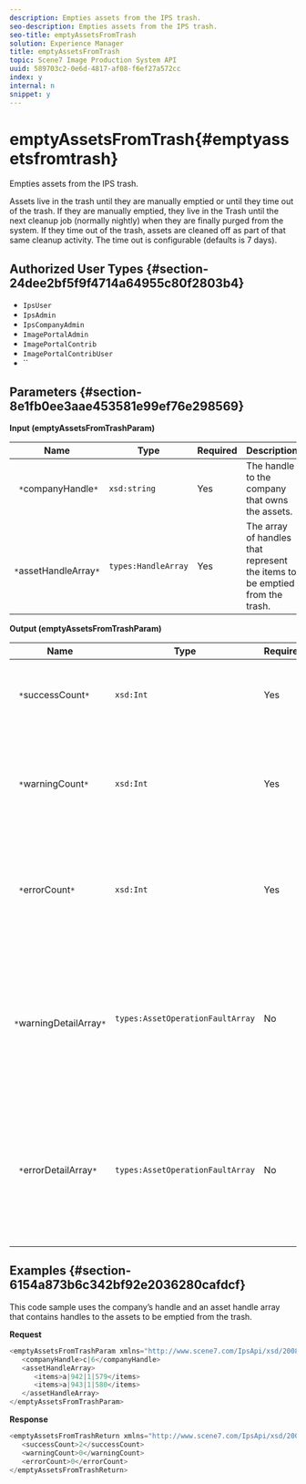 ```yaml
---
description: Empties assets from the IPS trash.
seo-description: Empties assets from the IPS trash.
seo-title: emptyAssetsFromTrash
solution: Experience Manager
title: emptyAssetsFromTrash
topic: Scene7 Image Production System API
uuid: 589703c2-0e6d-4817-af08-f6ef27a572cc
index: y
internal: n
snippet: y
---
```


# emptyAssetsFromTrash{#emptyassetsfromtrash}

Empties assets from the IPS trash.

Assets live in the trash until they are manually emptied or until they time out of the trash. If they are manually emptied, they live in the Trash until the next cleanup job (normally nightly) when they are finally purged from the system. If they time out of the trash, assets are cleaned off as part of that same cleanup activity. The time out is configurable (defaults is 7 days).

## Authorized User Types {#section-24dee2bf5f9f4714a64955c80f2803b4}

* `IpsUser` 
* `IpsAdmin` 
* `IpsCompanyAdmin` 
* `ImagePortalAdmin` 
* `ImagePortalContrib` 
* `ImagePortalContribUser` 
* ``

## Parameters {#section-8e1fb0ee3aae453581e99ef76e298569}

**Input (emptyAssetsFromTrashParam)** 

|  Name  | Type  | Required  | Description  |
|---|---|---|---|
|  ` *`companyHandle`*`  | `xsd:string`  | Yes  | The handle to the company that owns the assets.  |
|  ` *`assetHandleArray`*`  | `types:HandleArray`  | Yes  | The array of handles that represent the items to be emptied from the trash.  |

**Output (emptyAssetsFromTrashParam)** 

|  Name  | Type  | Required  | Description  |
|---|---|---|---|
|  ` *`successCount`*`  | `xsd:Int`  | Yes  | The number of assets successfully emptied from the trash.  |
|  ` *`warningCount`*`  | `xsd:Int`  | Yes  | The number of warnings generated when the operation attempted to empty assets from the trash.  |
|  ` *`errorCount`*`  | `xsd:Int`  | Yes  | The number of errors generated when the operation attempted to empty assets from the trash.  |
|  ` *`warningDetailArray`*`  | `types:AssetOperationFaultArray`  | No  | The array of details associated with the assets that generated warnings when the operation attempted to empty them from the trash.  |
|  ` *`errorDetailArray`*`  | `types:AssetOperationFaultArray`  | No  | The array of details associated with the assets that generated errors when the operation attempted to empty them from the trash.  |

## Examples {#section-6154a873b6c342bf92e2036280cafdcf}

This code sample uses the company’s handle and an asset handle array that contains handles to the assets to be emptied from the trash.

**Request** 

```java
<emptyAssetsFromTrashParam xmlns="http://www.scene7.com/IpsApi/xsd/2008-01-15">
   <companyHandle>c|6</companyHandle>
   <assetHandleArray>
      <items>a|942|1|579</items>
      <items>a|943|1|580</items>
   </assetHandleArray>
</emptyAssetsFromTrashParam>
```

**Response** 

```java
<emptyAssetsFromTrashReturn xmlns="http://www.scene7.com/IpsApi/xsd/2008-01-15">
   <successCount>2</successCount>
   <warningCount>0</warningCount>
   <errorCount>0</errorCount>
</emptyAssetsFromTrashReturn>
```

